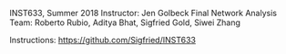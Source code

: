 

INST633, Summer 2018
Instructor: Jen Golbeck
Final
Network Analysis Team: Roberto Rubio, Aditya Bhat, Sigfried Gold, Siwei Zhang

Instructions: https://github.com/Sigfried/INST633
